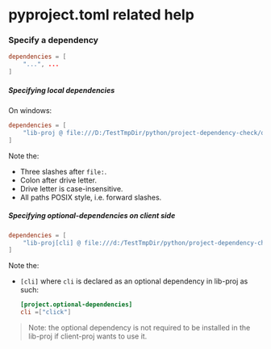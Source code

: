 # pyproject.toml related help

### Specify a dependency

```toml
dependencies = [
    "...", ...
]
```

##### Specifying local dependencies

On windows:

```toml
dependencies = [
    "lib-proj @ file:///D:/TestTmpDir/python/project-dependency-check/optional-dep-check/lib-proj"
]
```

Note the:
- Three slashes after `file:`.
- Colon after drive letter.
- Drive letter is case-insensitive.
- All paths POSIX style, i.e. forward slashes.


##### Specifying optional-dependencies on client side

```toml
dependencies = [
    "lib-proj[cli] @ file:///d:/TestTmpDir/python/project-dependency-check/optional-dep-check/lib-proj"
]
```

Note the:
- `[cli]` where `cli` is declared as an optional dependency in lib-proj as such:
    ```toml
    [project.optional-dependencies]
    cli =["click"]
    ```

> Note: the optional dependency is not required to be installed in the lib-proj if client-proj wants to use it.
